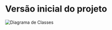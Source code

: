 # Versão inicial do projeto

![Diagrama de Classes](https://private-user-images.githubusercontent.com/161535246/361896011-0867f68d-f9b8-48ad-a71c-31876a05448e.png?jwt=eyJhbGciOiJIUzI1NiIsInR5cCI6IkpXVCJ9.eyJpc3MiOiJnaXRodWIuY29tIiwiYXVkIjoicmF3LmdpdGh1YnVzZXJjb250ZW50LmNvbSIsImtleSI6ImtleTUiLCJleHAiOjE3MjQ3NzY1MzUsIm5iZiI6MTcyNDc3NjIzNSwicGF0aCI6Ii8xNjE1MzUyNDYvMzYxODk2MDExLTA4NjdmNjhkLWY5YjgtNDhhZC1hNzFjLTMxODc2YTA1NDQ4ZS5wbmc_WC1BbXotQWxnb3JpdGhtPUFXUzQtSE1BQy1TSEEyNTYmWC1BbXotQ3JlZGVudGlhbD1BS0lBVkNPRFlMU0E1M1BRSzRaQSUyRjIwMjQwODI3JTJGdXMtZWFzdC0xJTJGczMlMkZhd3M0X3JlcXVlc3QmWC1BbXotRGF0ZT0yMDI0MDgyN1QxNjMwMzVaJlgtQW16LUV4cGlyZXM9MzAwJlgtQW16LVNpZ25hdHVyZT1iZTYzMGQ0OGU2Y2E1NTcxNzdlZTVjNGRiMGRmZWY3MmJjYjk0ODhlZjAzZWIwYzFkOWVmMGNmOTQzODNlNmQzJlgtQW16LVNpZ25lZEhlYWRlcnM9aG9zdCZhY3Rvcl9pZD0wJmtleV9pZD0wJnJlcG9faWQ9MCJ9.bKPiG3pLLdOZnyiKAVgDoV2uhpg6yq7KSlBh-LvsaoY)
